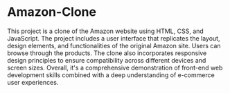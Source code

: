 # Amazon-Clone
This project is a clone of the Amazon website using HTML, CSS, and JavaScript. The project includes a user interface that replicates the layout, design elements, and functionalities of the original Amazon site. Users can browse through the products. The clone also incorporates responsive design principles to ensure compatibility across different devices and screen sizes. Overall, it's a comprehensive demonstration of front-end web development skills combined with a deep understanding of e-commerce user experiences.
